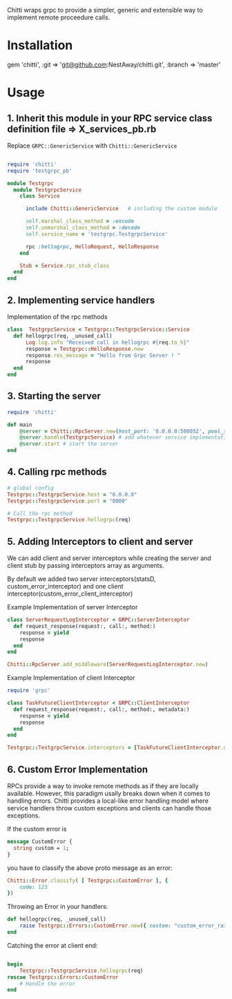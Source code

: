 Chitti wraps grpc to provide a simpler, generic and extensible way to implement remote proceedure calls.


# Installation

gem 'chitti', :git => 'git@github.com:NestAway/chitti.git', :branch => 'master'



# Usage

## 1. Inherit this module in your RPC service class definition file => X_services_pb.rb

Replace `GRPC::GenericService` with `Chitti::GenericService`


```ruby

require 'chitti'
require 'testgrpc_pb'

module Testgrpc
  module TestgrpcService
    class Service

      include Chitti::GenericService   # including the custom module

      self.marshal_class_method = :encode
      self.unmarshal_class_method = :decode
      self.service_name = 'testgrpc.TestgrpcService'

      rpc :hellogrpc, HelloRequest, HelloResponse
    end

    Stub = Service.rpc_stub_class
  end
end

```


## 2. Implementing service handlers

Implementation of the rpc methods


```ruby
class  TestgrpcService < Testgrpc::TestgrpcService::Service
  def hellogrpc(req, _unused_call)
      Log.log.info "Received call in hellogrpc #{req.to_h}"
      response = Testgrpc::HelloResponse.new
      response.res_message = "Hello from Grpc Server ! "
      response
  end
end
```


## 3. Starting the server

```ruby
require 'chitti'

def main
    @server = Chitti::RpcServer.new(host_port: '0.0.0.0:500052', pool_size: 10, max_waiting_requests: 10, interceptors: [])
    @server.handle(TestgrpcService) # add whatever service implementations you want to include in server
    @server.start # start the server
end
```


## 4. Calling rpc methods

```ruby
# global config
Testgrpc::TestgrpcService.host = "0.0.0.0"
Testgrpc::TestgrpcService.port = "8008"

# Call the rpc method
Testgrpc::TestgrpcService.hellogrpc(req)

```


## 5. Adding Interceptors to client and server

We can add client and server interceptors while creating the server and client stub by passing interceptors array as arguments.

By default we added two server interceptors(statsD, custom_error_interceptor) and one client interceptor(custom_error_client_interceptor)


Example Implementation of server Interceptor

```ruby
class ServerRequestLogInterceptor < GRPC::ServerInterceptor
  def request_response(request:, call:, method:)
    response = yield
    response
  end
end

Chitti::RpcServer.add_middleware(ServerRequestLogInterceptor.new)

```


Example Implementation of client Interceptor

```ruby
require 'grpc'

class TaskFutureClientInterceptor < GRPC::ClientInterceptor
  def request_response(request:, call:, method:, metadata:)
    response = yield
    response
  end
end

Testgrpc::TestgrpcService.interceptors = [TaskFutureClientInterceptor.new]

```


## 6. Custom Error Implementation

RPCs provide a way to invoke remote methods as if they are locally available. However, this paradigm usally breaks down when it comes to handling errors. Chitti provides a local-like error handling model where service handlers throw custom exceptions and clients can handle those exceptions.


If the custom error is

```protobuf
message CustomError {
  string custom = 1;
}
```

you have to classify the above proto message as an error:

```ruby 
Chitti::Error.classify( [ Testgrpc::CustomError ], {
    code: 123
})
```

Throwing an Error in your handlers:

```ruby
def hellogrpc(req, _unused_call)
    raise Testgrpc::Errors::CustomError.new({ custom: "custom_error_raised" })
end
```

Catching the error at client end:

```ruby

begin
    Testgrpc::TestgrpcService.hellogrpc(req)
rescue Testgrpc::Errors::CustomError
    # Handle the error
end
```


```
